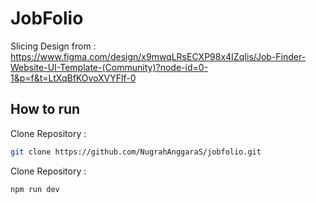 
# JobFolio

Slicing Design from :
https://www.figma.com/design/x9mwqLRsECXP98x4IZqIis/Job-Finder-Website-UI-Template-(Community)?node-id=0-1&p=f&t=LtXqBfKOvoXVYFlf-0

## How to run

Clone Repository : 

```bash
git clone https://github.com/NugrahAnggaraS/jobfolio.git
```

Clone Repository : 
```bash
npm run dev
```

    